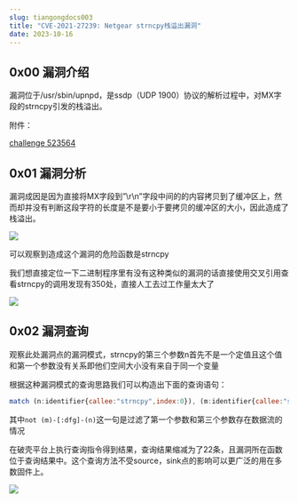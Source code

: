 ```yaml
---
slug: tiangongdocs003
title: "CVE-2021-27239: Netgear strncpy栈溢出漏洞"
date: 2023-10-16
---
```


## 0x00 漏洞介绍

漏洞位于/usr/sbin/upnpd，是ssdp（UDP 1900）协议的解析过程中，对MX字段的strncpy引发的栈溢出。

附件：

[challenge 523564](/attachments/docs-cve-2021-27239/519e1137-b916-4221-a8e8-fdbc637462b3.false)

## 0x01 漏洞分析

漏洞成因是因为直接将MX字段到”\\r\\n”字段中间的的内容拷贝到了缓冲区上，然而却并没有判断这段字符的长度是不是要小于要拷贝的缓冲区的大小，因此造成了栈溢出。

 ![](/attachments/docs-cve-2021-27239/7214e1b0-cd20-40d7-8927-37fc9656dad8.png)

可以观察到造成这个漏洞的危险函数是strncpy

我们想直接定位一下二进制程序里有没有这种类似的漏洞的话直接使用交叉引用查看strncpy的调用发现有350处，直接人工去过工作量太大了

 ![](/attachments/docs-cve-2021-27239/a842ec97-0d08-4fb6-9a2c-97af9ee8942c.png)

## 0x02 漏洞查询

观察此处漏洞点的漏洞模式，strncpy的第三个参数n首先不是一个定值且这个值和第一个参数没有关系即他们空间大小没有来自于同一个变量

根据这种漏洞模式的查询思路我们可以构造出下面的查询语句：

```javascript
match (n:identifier{callee:"strncpy",index:0}), (m:identifier{callee:"strncpy",index:2})where n.function=m.function and m.line=n.line and not (m)-[:dfg]-(n) return m.function limit 1000
```

其中`not (m)-[:dfg]-(n)`这一句是过滤了第一个参数和第三个参数存在数据流的情况

在破壳平台上执行查询指令得到结果，查询结果缩减为了22条，且漏洞所在函数位于查询结果中。这个查询方法不受source，sink点的影响可以更广泛的用在多数固件上。

 ![](/attachments/docs-cve-2021-27239/6ea85aef-dbc9-4ede-aea1-541c16c07194.png)
